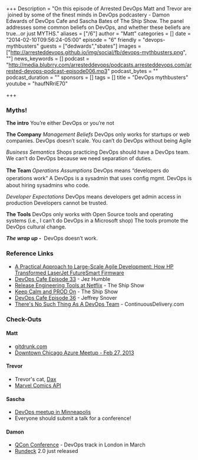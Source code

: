 +++
Description = "On this episode of Arrested DevOps Matt and Trevor are  joined by some of the finest minds in DevOps podcastery - Damon Edwards of DevOps Cafe and Sascha Bates of The Ship Show. The panel addresses some common beliefs on DevOps, and whether these beliefs are true...or just MYTHS."
aliases = ["/6"]
author = "Matt"
categories = []
date = "2014-02-10T09:56:24-05:00"
episode = "6"
friendly = "devops-mythbusters"
guests = ["dedwards","sbates"]
images = ["http://arresteddevops.github.io/img/social/fb/devops-mythbusters.png", ""]
news_keywords = []
podcast = "http://media.blubrry.com/arresteddevops/podcasts.arresteddevops.com/arrested-devops-podcast-episode006.mp3"
podcast_bytes = ""
podcast_duration = ""
sponsors = []
tags = []
title = "DevOps mythbusters"
youtube = "haufNRriE70"

+++
<h3>Myths!</h3>
<b>The intro</b>
You’re either DevOps or you’re not

<b>The Company</b>
<em>Management Beliefs</em><i>
</i>DevOps only works for startups or web companies.
DevOps doesn’t scale.
You can’t do DevOps without being Agile

<em>Business Semantics</em><i>
</i>Shops practicing DevOps should have a DevOps team.
We can’t do DevOps because we need separation of duties.<i>
</i>

<b>The Team
</b><i style="line-height: 1.5em;"><i>Operations Assumptions
</i></i><span style="line-height: 1.5em;">DevOps means “developers do operations work”
</span>A DevOps is a sysadmin that uses config mgmt.
DevOps is about hiring sysadmins who code.

<i> <i>Developer Expectations</i>
</i>DevOps means developers get admin access in production
Developers cannot be trusted.

<b>The Tools</b><i>
</i>DevOps only works with Open Source tools and operating systems (i.e., I can’t do DevOps in a Microsoft shop)<i>
</i>The tools promote the DevOps cultural change.

<i> <b>The wrap up - </b>
</i>DevOps doesn’t work.
<h3>Reference Links</h3>
<ul>
	<li><a href="http://www.amazon.com/gp/product/0321821726/ref=as_li_ss_tl?ie=UTF8&amp;camp=1789&amp;creative=390957&amp;creativeASIN=0321821726&amp;linkCode=as2&amp;tag=arrdev-20">A Practical Approach to Large-Scale Agile Development: How HP Transformed LaserJet FutureSmart Firmware</a></li>
	<li><a href="http://devopscafe.org/show/2012/9/26/devops-cafe-episode-33.html" target="_blank">DevOps Cafe Episode 33</a> - Jez Humble</li>
	<li><a href="http://theshipshow.com/2013/10/to-be-continued-release-engineering-tools-at-netflix/" target="_blank">Release Engineering Tools at Netflix</a> - The Ship Show</li>
	<li><a href="http://theshipshow.com/2013/08/keep-calm-and-prod-on/" target="_blank">Keep Calm and PROD On</a> - The Ship Show</li>
	<li><a href="http://devopscafe.org/show/2012/11/27/devops-cafe-episode-36.html" target="_blank">DevOps Cafe Episode 36</a> - Jeffrey Snover</li>
	<li><a href="http://continuousdelivery.com/2012/10/theres-no-such-thing-as-a-devops-team/" target="_blank">There's No Such Thing As A DevOps Team</a> - ContinuousDelivery.com</li>
</ul>
<h3>Check-Outs</h3>
<h4>Matt</h4>
<ul>
	<li><a href="http://gitdrunk.com">gitdrunk.com</a></li>
	<li><a href="http://www.meetup.com/Downtown-Chicago-Azure-Meet-Up/events/160731772/">Downtown Chicago Azure Meetup - Feb 27, 2013</a></li>
</ul>
<h4>Trevor</h4>
<ul>
	<li>Trevor's cat, <a href="http://arresteddevops.com/2014/02/10/devops-mythbusters/dax/">Dax</a></li>
	<li><a href="http://developer.marvel.com/">Marvel Comics API</a></li>
</ul>
<h4>Sascha</h4>
<ul>
	<li><a href="http://www.meetup.com/DevOps-Minneapolis/">DevOps meetup in Minneapolis</a></li>
	<li>Everyone should submit a talk for a conference!</li>
</ul>
<h4>Damon</h4>
<ul>
	<li><a href="http://qconlondon.com/">QCon Conference</a> - DevOps track in London in March</li>
	<li><a href="http://rundeck.org/">Rundeck</a> 2.0 just released</li>
</ul>
